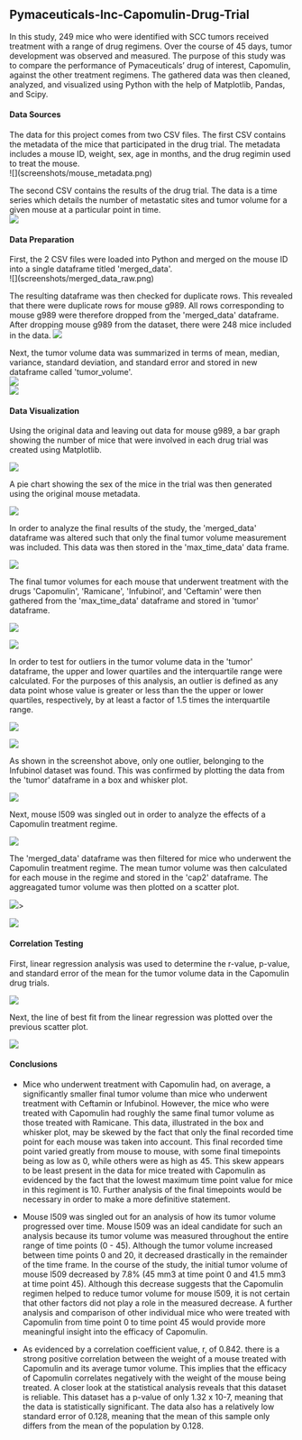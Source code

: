 <h2>Pymaceuticals-Inc-Capomulin-Drug-Trial</h2>
In this study, 249 mice who were identified with SCC tumors received treatment with a range of drug regimens. Over the course of 45 days, tumor development was observed and measured. The purpose of this study was to compare the performance of Pymaceuticals’ drug of interest, Capomulin, against the other treatment regimens. The gathered data was then cleaned, analyzed, and visualized using Python with the help of Matplotlib, Pandas, and Scipy.
<h4>Data Sources</h4>
The data for this project comes from two CSV files. The first CSV contains the metadata of the mice that participated in the drug trial. The metadata includes a mouse ID, weight, sex, age in months, and the drug regimin used to treat the mouse.<br>
![](screenshots/mouse_metadata.png)<br>

The second CSV contains the results of the drug trial. The data is a time series which details the number of metastatic sites and tumor volume for a given mouse at a particular point in time. <br>
![](screenshots/study_results.png)<br>

<h4>Data Preparation</h4>
First, the 2 CSV files were loaded into Python and merged on the mouse ID into a single dataframe titled 'merged_data'. <br>
![](screenshots/merged_data_raw.png)<br>
  
The resulting dataframe was then checked for duplicate rows. This revealed that there were duplicate rows for mouse g989. All rows corresponding to mouse g989 were therefore dropped from the 'merged_data' dataframe. After dropping mouse g989 from the dataset, there were 248 mice included in the data.
![](screenshots/mouse_g989.png)<br>

Next, the tumor volume data was summarized in terms of mean, median, variance, standard deviation, and standard error and stored in new dataframe called 'tumor_volume'.<br>
![](screenshots/summary_stats.png)<br>
![](screenshots/summary_stats_df.png)<br>

<h4>Data Visualization</h4>
Using the original data and leaving out data for mouse g989, a bar graph showing the number of mice that were involved in each drug trial was created using Matplotlib.<br>

![](screenshots/number_of_mice_tested.png)<br>

A pie chart showing the sex of the mice in the trial was then generated using the original mouse metadata. <br>

![](screenshots/mice_sex.png)<br>

In order to analyze the final results of the study, the 'merged_data' dataframe was altered such that only the final tumor volume measurement was included. This data was then stored in the 'max_time_data' data frame.<br>

![](screenshots/final_timepoint.png)<br>

The final tumor volumes for each mouse that underwent treatment with the drugs 'Capomulin', 'Ramicane', 'Infubinol', and 'Ceftamin' were then gathered from the 'max_time_data' dataframe and stored in 'tumor' dataframe. <br>

![](screenshots/final_tumor_volume.png)<br>

![](screenshots/final_tumor_volume_df.png)<br>

In order to test for outliers in the tumor volume data in the 'tumor' dataframe, the upper and lower quartiles and the interquartile range were calculated. For the purposes of this analysis, an outlier is defined as any data point whose value is greater or less than the the upper or lower quartiles, respectively, by at least a factor of 1.5 times the interquartile range.<br>

![](screenshots/IQR.png)<br>

![](screenshots/outliers.png)<br>

As shown in the screenshot above, only one outlier, belonging to the Infubinol dataset was found. This was confirmed by plotting the data from the 'tumor' dataframe in a box and whisker plot.<br>

![](screenshots/box_whisker.png)<br>

Next, mouse l509 was singled out in order to analyze the effects of a Capomulin treatment regime. <br>

![](screenshots/capo_treatment.png)<br>

The 'merged_data' dataframe was then filtered for mice who underwent the Capomulin treatment regime. The mean tumor volume was then calculated for each mouse in the regime and stored in the 'cap2' dataframe. The aggreagated tumor volume was then plotted on a scatter plot.<br>

![](screenshots/capo_scatter.png)><br>

![](screenshots/capo_treatment.png)<br>

<h4>Correlation Testing</h4>
First, linear regression analysis was used to determine the r-value, p-value, and standard error of the mean for the tumor volume data in the Capomulin drug trials.<br>

![](screenshots/capo_stats.png)<br>

Next, the line of best fit from the linear regression was plotted over the previous scatter plot.<br>

![](screenshots/capo_linear.png)<br>

<h4>Conclusions</h4>

- Mice who underwent treatment with Capomulin had, on average, a significantly smaller final tumor volume than mice who underwent treatment with Ceftamin or Infubinol. However, the mice who were treated with Capomulin had roughly the same final tumor volume as those treated with Ramicane. This data, illustrated in the box and whisker plot, may be skewed by the fact that only the final recorded time point for each mouse was taken into account. This final recorded time point varied greatly from mouse to mouse, with some final timepoints being as low as 0, while others were as high as 45. This skew appears to be least present in the data for mice treated with Capomulin as evidenced by the fact that the lowest maximum time point value for mice in this regiment is 10. Further analysis of the final timepoints would be necessary in order to make a more definitive statement.

- Mouse l509 was singled out for an analysis of how its tumor volume progressed over time. Mouse l509 was an ideal candidate for such an analysis because its tumor volume was measured throughout the entire range of time points (0 - 45). Although the tumor volume increased between time points 0 and 20, it decreased drastically in the remainder of the time frame. In the course of the study, the initial tumor volume of mouse l509 decreased by 7.8% (45 mm3 at time point 0 and 41.5 mm3 at time point 45). Although this decrease suggests that the Capomulin regimen helped to reduce tumor volume for mouse l509, it is not certain that other factors did not play a role in the measured decrease. A further analysis and comparison of other individual mice who were treated with Capomulin from time point 0 to time point 45 would provide more meaningful insight into the efficacy of Capomulin.

- As evidenced by a correlation coefficient value, r, of 0.842. there is a strong positive correlation between the weight of a mouse treated with Capomulin and its average tumor volume. This implies that the efficacy of Capomulin correlates negatively with the weight of the mouse being treated. A closer look at the statistical analysis reveals that this dataset is reliable. This dataset has a p-value of only 1.32 x 10-7, meaning that the data is statistically significant. The data also has a relatively low standard error of 0.128, meaning that the mean of this sample only differs from the mean of the population by 0.128.

